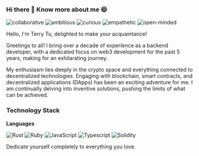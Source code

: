 ### Hi there 👋 Know more about me 😄

![collaborative](https://img.shields.io/badge/-collaborative-green)
![ambitious](https://img.shields.io/badge/-ambitious-blue)
![curious](https://img.shields.io/badge/-curious-orange)
![empathetic](https://img.shields.io/badge/-empathetic-purple)
![open-minded](https://img.shields.io/badge/-open--minded-9cf)


Hello, I'm Terry Tu, delighted to make your acquaintance!

Greetings to all! I bring over a decade of experience as a backend developer, with a dedicated focus on web3 development for the past 5 years, making for an exhilarating journey.

My enthusiasm lies deeply in the crypto space and everything connected to decentralized technologies. Engaging with blockchain, smart contracts, and decentralized applications (DApps) has been an exciting adventure for me. I am continually delving into inventive solutions, pushing the limits of what can be achieved.

### Technology Stack

**Languages**

![Rust](https://img.shields.io/static/v1?style=for-the-badge&message=Rust&color=000000&logo=Rust&logoColor=FFFFFF)
![Ruby](https://img.shields.io/badge/ruby-%23CC342D.svg?style=for-the-badge&logo=ruby&logoColor=white)
![JavaScript](https://img.shields.io/badge/javascript-%23323330.svg?style=for-the-badge&logo=javascript&logoColor=%23F7DF1E)
![Typescript](https://shields.io/badge/TypeScript-3178C6?style=for-the-badge&logo=TypeScript&logoColor=FFF&label=)
![Solidity](https://img.shields.io/static/v1?style=for-the-badge&message=Solidity&color=363636&logo=Solidity&logoColor=FFFFFF&label=)


Dedicate yourself completely to everything you love.

